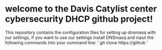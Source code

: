 # welcome to the Davis Catylist center cybersecurity DHCP github project!
This repository contains the configuration files for setting up dnsmasq with our settings, if you want to use our settings install DNSmasq and input the following commands into your command line:
'
git clone https://github
'
